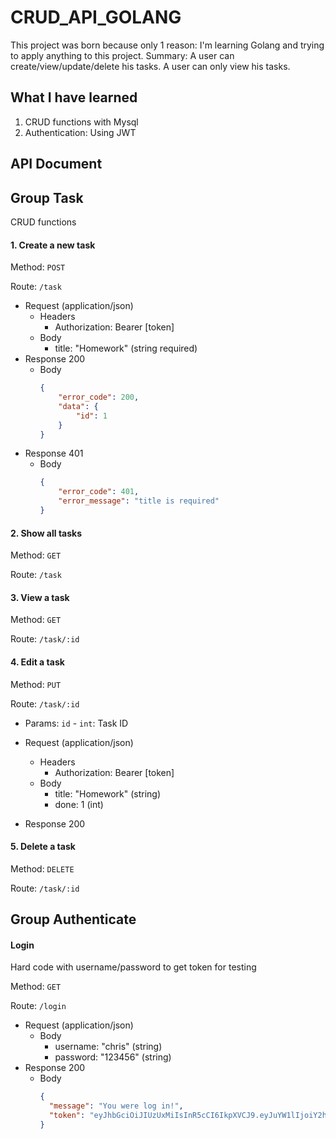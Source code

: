 # CRUD_API_GOLANG
This project was born because only 1 reason: I'm learning Golang and trying to apply anything to this project.
Summary: A user can create/view/update/delete his tasks. A user can only view his tasks.

## What I have learned
1. CRUD functions with Mysql
2. Authentication: Using JWT

## API Document
## Group Task
CRUD functions
#### 1. Create a new task
Method: `POST`

Route: `/task`

+ Request (application/json)
    + Headers
        - Authorization: Bearer [token]
    + Body
        - title: "Homework" (string required)
+ Response 200
    + Body
        ```json
        {
            "error_code": 200,
            "data": {
                "id": 1
            }
        }
        ```
+ Response 401
    + Body
        ```json
        {
            "error_code": 401,
            "error_message": "title is required"
        }
        ```
#### 2. Show all tasks
Method: `GET`

Route: `/task`

#### 3. View a task
Method: `GET`

Route: `/task/:id`
#### 4. Edit a task
Method: `PUT`

Route: `/task/:id`

+ Params:
`id` - `int`: Task ID
    
+ Request (application/json)
    + Headers
        - Authorization: Bearer [token]
    + Body
        + title: "Homework" (string)
        + done: 1 (int)
+ Response 200
#### 5. Delete a task
Method: `DELETE`

Route: `/task/:id`

## Group Authenticate
#### Login
Hard code with username/password to get token for testing

Method: `GET`

Route: `/login`

+ Request (application/json)
    + Body
        + username: "chris" (string)
        + password: "123456" (string)
+ Response 200
    + Body
        ```json
      {
          "message": "You were log in!",
          "token": "eyJhbGciOiJIUzUxMiIsInR5cCI6IkpXVCJ9.eyJuYW1lIjoiY2hyaXMiLCJleHAiOjE1ODEzMzA1MTAsImp0aSI6IjIifQ.B7IgJBaotq7Y-is0Ba64fW36yzrpcTrwS00wzcWBRzzJDenyelNu23hjLU1H9FKZF30iBH_JycJaAcQW2fch8Q"
      }
      ```

